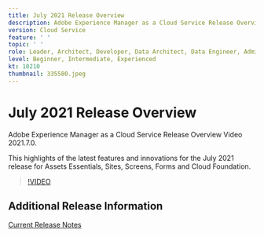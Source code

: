 ```yaml
---
title: July 2021 Release Overview
description: Adobe Experience Manager as a Cloud Service Release Overview Video 2021.7.0.
version: Cloud Service
feature: ' '
topic: ' '
role: Leader, Architect, Developer, Data Architect, Data Engineer, Admin, User
level: Beginner, Intermediate, Experienced
kt: 10210
thumbnail: 335580.jpeg
---
```


# July 2021 Release Overview

Adobe Experience Manager as a Cloud Service Release Overview Video 2021.7.0.

This highlights of the latest features and innovations for the July 2021 release for Assets Essentials, Sites, Screens, Forms and Cloud Foundation.

>[!VIDEO](https://video.tv.adobe.com/v/335580/?quality=12&learn=on)

## Additional Release Information

[Current Release Notes](https://experienceleague.adobe.com/docs/experience-manager-cloud-service/content/release-notes/home.html)
